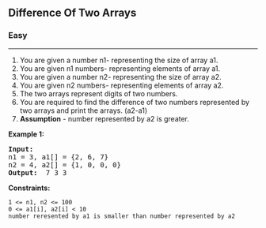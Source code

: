 ## Difference Of Two Arrays

### Easy
***

1. You are given a number n1- representing the size of array a1.
2. You are given n1 numbers- representing elements of array a1.
3. You are given a number n2- representing the size of array a2.
4. You are given n2 numbers- representing elements of array a2.
5. The two arrays represent digits of two numbers.
6. You are required to find the difference of two numbers represented by two arrays and print the arrays. (a2-a1)
7. **Assumption** - number represented by a2 is greater.
                               
**Example 1:**
<pre>
<b>Input: </b> 
n1 = 3, a1[] = {2, 6, 7}  
n2 = 4, a2[] = {1, 0, 0, 0}
<b>Output: </b> 7 3 3
</pre>

**Constraints:**
```
1 <= n1, n2 <= 100
0 <= a1[i], a2[i] < 10
number reresented by a1 is smaller than number represented by a2
```

